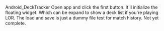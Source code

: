 Android_DeckTracker
Open app and click the first button. It'll initialize the floating widget. Which can be expand to show a deck list if you're playing LOR.
The load and save is just a dummy file test for match history. Not yet complete.
